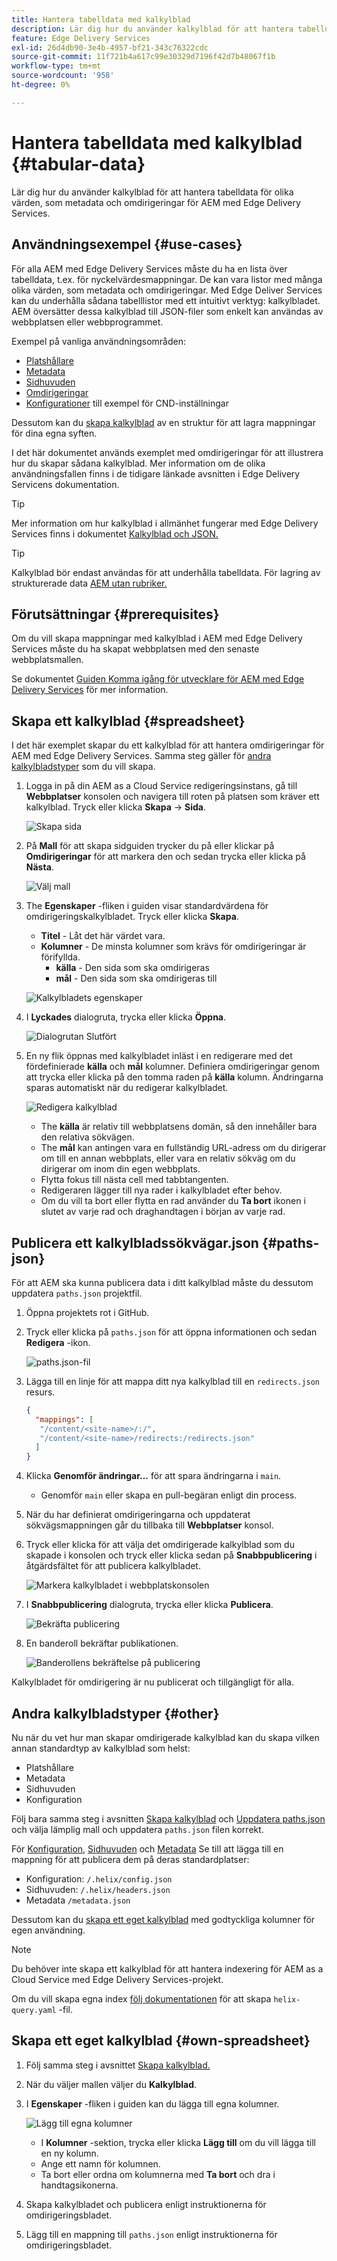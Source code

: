 ```yaml
---
title: Hantera tabelldata med kalkylblad
description: Lär dig hur du använder kalkylblad för att hantera tabelldata för olika värden, som metadata och omdirigeringar för AEM med Edge Delivery Services.
feature: Edge Delivery Services
exl-id: 26d4db90-3e4b-4957-bf21-343c76322cdc
source-git-commit: 11f721b4a617c99e30329d7196f42d7b48067f1b
workflow-type: tm+mt
source-wordcount: '958'
ht-degree: 0%

---
```



# Hantera tabelldata med kalkylblad {#tabular-data}

Lär dig hur du använder kalkylblad för att hantera tabelldata för olika värden, som metadata och omdirigeringar för AEM med Edge Delivery Services.

## Användningsexempel {#use-cases}

För alla AEM med Edge Delivery Services måste du ha en lista över tabelldata, t.ex. för nyckelvärdesmappningar. De kan vara listor med många olika värden, som metadata och omdirigeringar. Med Edge Deliver Services kan du underhålla sådana tabelllistor med ett intuitivt verktyg: kalkylbladet. AEM översätter dessa kalkylblad till JSON-filer som enkelt kan användas av webbplatsen eller webbprogrammet.

Exempel på vanliga användningsområden:

* [Platshållare](/help/edge/docs/placeholders.md)
* [Metadata](/help/edge/docs/bulk-metadata.md)
* [Sidhuvuden](/help/edge/docs/custom-headers.md)
* [Omdirigeringar](/help/edge/docs/redirects.md)
* [Konfigurationer](/help/edge/docs/setup-byo-cdn-push-invalidation.md) till exempel för CND-inställningar

Dessutom kan du [skapa kalkylblad](#own-spreadsheet) av en struktur för att lagra mappningar för dina egna syften.

I det här dokumentet används exemplet med omdirigeringar för att illustrera hur du skapar sådana kalkylblad. Mer information om de olika användningsfallen finns i de tidigare länkade avsnitten i Edge Delivery Servicens dokumentation.

>[!TIP]
>
>Mer information om hur kalkylblad i allmänhet fungerar med Edge Delivery Services finns i dokumentet [Kalkylblad och JSON.](/help/edge/developer/spreadsheets.md)

>[!TIP]
>
>Kalkylblad bör endast användas för att underhålla tabelldata. För lagring av strukturerade data [AEM utan rubriker.](/help/headless/introduction.md)

## Förutsättningar {#prerequisites}

Om du vill skapa mappningar med kalkylblad i AEM med Edge Delivery Services måste du ha skapat webbplatsen med den senaste webbplatsmallen.

Se dokumentet [Guiden Komma igång för utvecklare för AEM med Edge Delivery Services](/help/edge/aem-authoring/edge-dev-getting-started.md) för mer information.

## Skapa ett kalkylblad {#spreadsheet}

I det här exemplet skapar du ett kalkylblad för att hantera omdirigeringar för AEM med Edge Delivery Services. Samma steg gäller för [andra kalkylbladstyper](#other) som du vill skapa.

1. Logga in på din AEM as a Cloud Service redigeringsinstans, gå till **Webbplatser** konsolen och navigera till roten på platsen som kräver ett kalkylblad. Tryck eller klicka **Skapa** -> **Sida**.

   ![Skapa sida](assets/tabular-data/tabular-data-create-page.png)

1. På **Mall** för att skapa sidguiden trycker du på eller klickar på **Omdirigeringar** för att markera den och sedan trycka eller klicka på **Nästa**.

   ![Välj mall](assets/tabular-data/tabular-data-create-page-teamplate-redirects.png)

1. The **Egenskaper** -fliken i guiden visar standardvärdena för omdirigeringskalkylbladet. Tryck eller klicka **Skapa**.

   * **Titel** - Låt det här värdet vara.
   * **Kolumner** - De minsta kolumner som krävs för omdirigeringar är förifyllda.
      * **källa** - Den sida som ska omdirigeras
      * **mål** - Den sida som ska omdirigeras till

   ![Kalkylbladets egenskaper](assets/tabular-data/tabular-data-create-page-properties-redirects.png)

1. I **Lyckades** dialogruta, trycka eller klicka **Öppna**.

   ![Dialogrutan Slutfört](assets/tabular-data/tabular-data-success.png)

1. En ny flik öppnas med kalkylbladet inläst i en redigerare med det fördefinierade **källa** och **mål** kolumner. Definiera omdirigeringar genom att trycka eller klicka på den tomma raden på **källa** kolumn. Ändringarna sparas automatiskt när du redigerar kalkylbladet.

   ![Redigera kalkylblad](assets/tabular-data/tabular-data-edit-redirects.png)

   * The **källa** är relativ till webbplatsens domän, så den innehåller bara den relativa sökvägen.
   * The **mål** kan antingen vara en fullständig URL-adress om du dirigerar om till en annan webbplats, eller vara en relativ sökväg om du dirigerar om inom din egen webbplats.
   * Flytta fokus till nästa cell med tabbtangenten.
   * Redigeraren lägger till nya rader i kalkylbladet efter behov.
   * Om du vill ta bort eller flytta en rad använder du **Ta bort** ikonen i slutet av varje rad och draghandtagen i början av varje rad.

## Publicera ett kalkylbladssökvägar.json {#paths-json}

För att AEM ska kunna publicera data i ditt kalkylblad måste du dessutom uppdatera `paths.json` projektfil.

1. Öppna projektets rot i GitHub.

1. Tryck eller klicka på `paths.json` för att öppna informationen och sedan **Redigera** -ikon.

   ![paths.json-fil](assets/tabular-data/tabular-data-paths-json.png)

1. Lägga till en linje för att mappa ditt nya kalkylblad till en `redirects.json` resurs.

   ```json
   {
     "mappings": [
      "/content/<site-name>/:/",
      "/content/<site-name>/redirects:/redirects.json"
     ]
   }
   ```

1. Klicka **Genomför ändringar...** för att spara ändringarna i `main`.

   * Genomför `main` eller skapa en pull-begäran enligt din process.

1. När du har definierat omdirigeringarna och uppdaterat sökvägsmappningen går du tillbaka till **Webbplatser** konsol.

1. Tryck eller klicka för att välja det omdirigerade kalkylblad som du skapade i konsolen och tryck eller klicka sedan på **Snabbpublicering** i åtgärdsfältet för att publicera kalkylbladet.

   ![Markera kalkylbladet i webbplatskonsolen](assets/tabular-data/tabular-data-select-publish.png)

1. I **Snabbpublicering** dialogruta, trycka eller klicka **Publicera**.

   ![Bekräfta publicering](assets/tabular-data/tabular-data-quick-publish.png)

1. En banderoll bekräftar publikationen.

   ![Banderollens bekräftelse på publicering](assets/tabular-data/tabular-data-publish-banner.png)

Kalkylbladet för omdirigering är nu publicerat och tillgängligt för alla.

## Andra kalkylbladstyper {#other}

Nu när du vet hur man skapar omdirigerade kalkylblad kan du skapa vilken annan standardtyp av kalkylblad som helst:

* Platshållare
* Metadata
* Sidhuvuden
* Konfiguration

Följ bara samma steg i avsnitten [Skapa kalkylblad](#spreadsheet) och [Uppdatera paths.json](#paths-json) och välja lämplig mall och uppdatera `paths.json` filen korrekt.

För [Konfiguration](https://www.aem.live/docs/configuration), [Sidhuvuden](https://www.aem.live/docs/custom-headers) och [Metadata](https://www.aem.live/docs/bulk-metadata) Se till att lägga till en mappning för att publicera dem på deras standardplatser:

* Konfiguration: `/.helix/config.json`
* Sidhuvuden: `/.helix/headers.json`
* Metadata `/metadata.json`

Dessutom kan du [skapa ett eget kalkylblad](#own-spreadsheet) med godtyckliga kolumner för egen användning.

>[!NOTE]
>
>Du behöver inte skapa ett kalkylblad för att hantera indexering för AEM as a Cloud Service med Edge Delivery Services-projekt.
>
>Om du vill skapa egna index [följ dokumentationen](https://www.aem.live/developer/indexing#setting-up-more-index-configurations) för att skapa `helix-query.yaml` -fil.

## Skapa ett eget kalkylblad {#own-spreadsheet}

1. Följ samma steg i avsnittet [Skapa kalkylblad.](#spreadsheet)

1. När du väljer mallen väljer du **Kalkylblad**.

1. I **Egenskaper** -fliken i guiden kan du lägga till egna kolumner.

   ![Lägg till egna kolumner](assets/tabular-data/tabular-data-own-spreadsheet.png)

   * I **Kolumner** -sektion, trycka eller klicka **Lägg till** om du vill lägga till en ny kolumn.
   * Ange ett namn för kolumnen.
   * Ta bort eller ordna om kolumnerna med **Ta bort** och dra i handtagsikonerna.

1. Skapa kalkylbladet och publicera enligt instruktionerna för omdirigeringsbladet.

1. Lägg till en mappning till `paths.json` enligt instruktionerna för omdirigeringsbladet.

